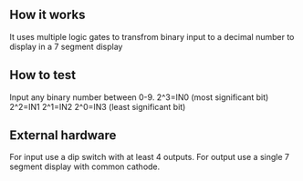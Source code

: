 <!---

This file is used to generate your project datasheet. Please fill in the information below and delete any unused
sections.

You can also include images in this folder and reference them in the markdown. Each image must be less than
512 kb in size, and the combined size of all images must be less than 1 MB.
-->

## How it works
It uses multiple logic gates to transfrom binary input to a decimal number to display in a 7 segment display

## How to test
Input any binary number between 0-9.
2^3=IN0 (most significant bit)
2^2=IN1
2^1=IN2
2^0=IN3 (least significant bit)

## External hardware
For input use a dip switch with at least 4 outputs.
For output use a single 7 segment display with common cathode. 
